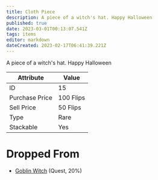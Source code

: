 ```yaml
---
title: Cloth Piece
description: A piece of a witch's hat. Happy Halloween
published: true
date: 2023-03-01T00:13:07.541Z
tags: items
editor: markdown
dateCreated: 2023-02-17T06:41:39.221Z
---
```


A piece of a witch's hat. Happy Halloween

|Attribute|Value|
|-|-|
|ID|15|
|Purchase Price|100 Flips|
|Sell Price|50 Flips|
|Type|Rare|
|Stackable|Yes|


# Dropped From
 * [Goblin Witch](/monsters/goblin-witch) (Quest, 20%)
